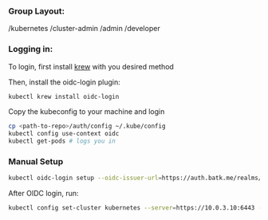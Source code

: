 ### Group Layout:

/kubernetes
    /cluster-admin
    /admin
    /developer

### Logging in:

To login, first install [krew](https://krew.sigs.k8s.io/docs/user-guide/setup/install) with you desired method

Then, install the oidc-login plugin:
```bash
kubectl krew install oidc-login
```

Copy the kubeconfig to your machine and login
```bash
cp <path-to-repo>/auth/config ~/.kube/config
kubectl config use-context oidc
kubectl get-pods # logs you in
```

### Manual Setup
```bash
kubectl oidc-login setup --oidc-issuer-url=https://auth.batk.me/realms/master --oidc-client-id=kubernetes --listen-address=localhost:18000 --oidc-client-secret=lsYqNBPUvSeR4xJYgAlY41kSgJlM1bvF
```

After OIDC login, run:
```bash
kubectl config set-cluster kubernetes --server=https://10.0.3.10:6443 --certificate-authority=./ca.crt
```


